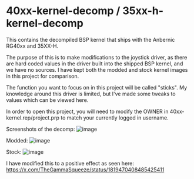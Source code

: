 # 40xx-kernel-decomp / 35xx-h-kernel-decomp
This contains the decompiled BSP kernel that ships with the Anbernic RG40xx and 35XX-H.

The purpose of this is to make modifications to the joystick driver, as there are hard coded values in the driver built into the shipped BSP kernel, and we have no sources.
I have kept both the modded and stock kernel images in this project for comparison.

The function you want to focus on in this project will be called "sticks".
My knowledge around this driver is limited, but I've made some tweaks to values which can be viewed here.

In order to open this project, you will need to modify the OWNER in 40xx-kernel.rep/project.prp to match your currently logged in username.

Screenshots of the decomp:
![image](https://github.com/user-attachments/assets/d9dbeb73-8800-4f4d-a31d-6cc22a3a70fd)

Modded:
![image](https://github.com/user-attachments/assets/769eb93a-54a6-4d03-9ac5-000b3ced64e9)

Stock:
![image](https://github.com/user-attachments/assets/1ff139ed-3c37-4737-94aa-eeab6440441e)


I have modified this to a positive effect as seen here: https://x.com/TheGammaSqueeze/status/1819470408485425411

